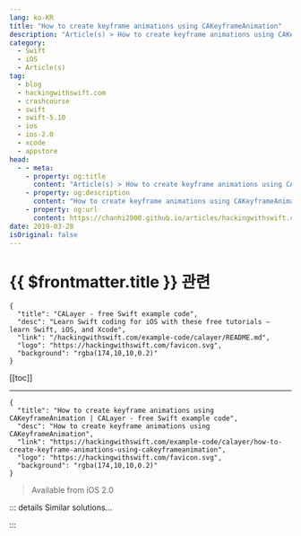 ```yaml
---
lang: ko-KR
title: "How to create keyframe animations using CAKeyframeAnimation"
description: "Article(s) > How to create keyframe animations using CAKeyframeAnimation"
category:
  - Swift
  - iOS
  - Article(s)
tag: 
  - blog
  - hackingwithswift.com
  - crashcourse
  - swift
  - swift-5.10
  - ios
  - ios-2.0
  - xcode
  - appstore
head:
  - - meta:
    - property: og:title
      content: "Article(s) > How to create keyframe animations using CAKeyframeAnimation"
    - property: og:description
      content: "How to create keyframe animations using CAKeyframeAnimation"
    - property: og:url
      content: https://chanhi2000.github.io/articles/hackingwithswift.com/example-code/calayer/how-to-create-keyframe-animations-using-cakeyframeanimation.html
date: 2019-03-28
isOriginal: false
---
```


# {{ $frontmatter.title }} 관련

```component VPCard
{
  "title": "CALayer - free Swift example code",
  "desc": "Learn Swift coding for iOS with these free tutorials – learn Swift, iOS, and Xcode",
  "link": "/hackingwithswift.com/example-code/calayer/README.md",
  "logo": "https://hackingwithswift.com/favicon.svg",
  "background": "rgba(174,10,10,0.2)"
}
```

[[toc]]

---

```component VPCard
{
  "title": "How to create keyframe animations using CAKeyframeAnimation | CALayer - free Swift example code",
  "desc": "How to create keyframe animations using CAKeyframeAnimation",
  "link": "https://hackingwithswift.com/example-code/calayer/how-to-create-keyframe-animations-using-cakeyframeanimation",
  "logo": "https://hackingwithswift.com/favicon.svg",
  "background": "rgba(174,10,10,0.2)"
}
```

> Available from iOS 2.0

<!-- TODO: 작성 -->

<!-- 
Keyframe animations offer extraordinary power for developers because they let you set multiple values and have iOS animate between them over times you specify. There are three components: a key path (the property to animate), an array of values (the value you want to use for that property), and an array of key times (when that value should be used for the property).

The number of key times needs to match the number of values, because each value is applied in order when its key time is reached. In the example code below, a view will be moved down 300 points then back to its starting point over 2 seconds. It's important that you understand the key times and duration are separate: the key times should be between 0 and 1, where 0 means "the start of the animation" and 1 means "the end of the animation."

```swift
let animation = CAKeyframeAnimation()
animation.keyPath = "position.y"
animation.values = [0, 300, 0]
animation.keyTimes = [0, 0.5, 1]
animation.duration = 2
animation.isAdditive = true

vw.layer.add(animation, forKey: "move")
```

Because the animation is marked as additive, it means that 300 is relative to its starting position.

We can use key frame animations to create a simple shake effect that moves a view left and right across a brief animation. This will use additive animations again because we want to specify relative values (move to the left and right a bit) rather than absolute values:

```swift
func shakeView(vw: UIView) {
    let animation = CAKeyframeAnimation()
    animation.keyPath = "position.x"
    animation.values = [0, 10, -10, 10, -5, 5, -5, 0 ]
    animation.keyTimes = [0, 0.125, 0.25, 0.375, 0.5, 0.625, 0.75, 0.875, 1]
    animation.duration = 0.4
    animation.isAdditive = true

    vw.layer.add(animation, forKey: "shake")
}
```

-->

::: details Similar solutions…

<!--
/example-code/uikit/how-to-create-keyframe-animations-using-animatekeyframes">How to create keyframe animations using animateKeyframes() 
/quick-start/swiftui/how-to-create-custom-text-effects-and-animations">How to create custom text effects and animations 
/quick-start/swiftui/how-to-override-animations-with-transactions">How to override animations with transactions 
/quick-start/swiftui/how-to-create-multi-step-animations-using-phase-animators">How to create multi-step animations using phase animators 
/quick-start/swiftui/how-to-apply-multiple-animations-to-a-view">How to apply multiple animations to a view</a>
-->

:::

